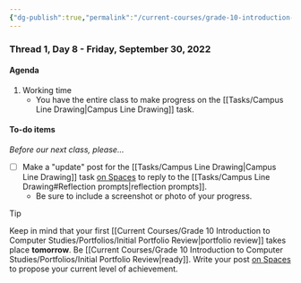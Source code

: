 ```yaml
---
{"dg-publish":true,"permalink":"/current-courses/grade-10-introduction-to-computer-studies/section-2/thread-1/day-8/","dgHomeLink":false,"dgPassFrontmatter":false}
---
```


### Thread 1, Day 8 - Friday, September 30, 2022
#### Agenda
1. Working time
	- You have the entire class to make progress on the [[Tasks/Campus Line Drawing|Campus Line Drawing]] task.

#### To-do items
*Before our next class, please...*

- [ ] Make a "update" post for the [[Tasks/Campus Line Drawing|Campus Line Drawing]] task [on Spaces](https://ca.spacesedu.com/) to reply to the [[Tasks/Campus Line Drawing#Reflection prompts|reflection prompts]].
	- Be sure to include a screenshot or photo of your progress.

> [!TIP]
> Keep in mind that your first [[Current Courses/Grade 10 Introduction to Computer Studies/Portfolios/Initial Portfolio Review|portfolio review]] takes place **tomorrow**. Be [[Current Courses/Grade 10 Introduction to Computer Studies/Portfolios/Initial Portfolio Review|ready]]. Write your post [on Spaces](https://ca.spacesedu.com/) to propose your current level of achievement.